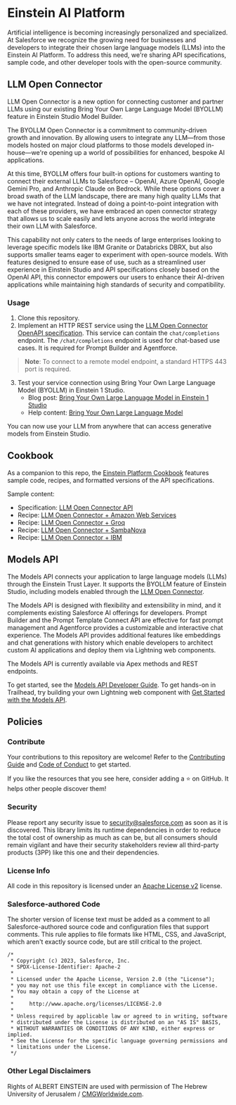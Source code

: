 # Einstein AI Platform

Artificial intelligence is becoming increasingly personalized and specialized. At Salesforce we recognize the growing need for businesses and developers to integrate their chosen large language models (LLMs) into the Einstein AI Platform. To address this need, we're sharing API specifications, sample code, and other developer tools with the open-source community.

## LLM Open Connector

LLM Open Connector is a new option for connecting customer and partner LLMs using our existing Bring Your Own Large Language Model (BYOLLM) feature in Einstein Studio Model Builder. 

The BYOLLM Open Connector is a commitment to community-driven growth and innovation. By allowing users to integrate any LLM—from those models hosted on major cloud platforms to those models developed in-house—we're opening up a world of possibilities for enhanced, bespoke AI applications. 

At this time, BYOLLM offers four built-in options for customers wanting to connect their external LLMs to Salesforce – OpenAI, Azure OpenAI, Google Gemini Pro, and Anthropic Claude on Bedrock. While these options cover a broad swath of the LLM landscape, there are many high quality LLMs that we have not integrated. Instead of doing a point-to-point integration with each of these providers, we have embraced an open connector strategy that allows us to scale easily and lets anyone across the world integrate their own LLM with Salesforce.

This capability not only caters to the needs of large enterprises looking to leverage specific models like IBM Granite or Databricks DBRX, but also supports smaller teams eager to experiment with open-source models. With features designed to ensure ease of use, such as a streamlined user experience in Einstein Studio and API specifications closely based on the OpenAI API, this connector empowers our users to enhance their AI-driven applications while maintaining high standards of security and compatibility.

### Usage

1. Clone this repository.
2. Implement an HTTP REST service using the [LLM Open Connector OpenAPI specification](api-specs/llm-open-connector/llm-open-connector.yml). This service can contain the `chat/completions` endpoint. The `/chat/completions` endpoint is used for chat-based use cases. It is required for Prompt Builder and Agentforce.
> **Note**: To connect to a remote model endpoint, a standard HTTPS 443 port is required.
3. Test your service connection using Bring Your Own Large Language Model (BYOLLM) in Einstein 1 Studio.
   - Blog post: [Bring Your Own Large Language Model in Einstein 1 Studio](https://developer.salesforce.com/blogs/2024/03/bring-your-own-large-language-model-in-einstein-1-studio)
   - Help content: [Bring Your Own Large Language Model](https://help.salesforce.com/s/articleView?id=sf.c360_a_ai_foundation_models.htm)


You can now use your LLM from anywhere that can access generative models from Einstein Studio.

## Cookbook

As a companion to this repo, the [Einstein Platform Cookbook](https://opensource.salesforce.com/einstein-platform/) features sample code, recipes, and formatted versions of the API specifications.

Sample content:

- Specification: [LLM Open Connector API](https://opensource.salesforce.com/einstein-platform/docs/apis/llm-open-connector)
- Recipe: [LLM Open Connector + Amazon Web Services](https://opensource.salesforce.com/einstein-platform/aws)
- Recipe: [LLM Open Connector + Groq](https://opensource.salesforce.com/einstein-platform/groq)
- Recipe: [LLM Open Connector + SambaNova](https://opensource.salesforce.com/einstein-platform/sambanova)
- Recipe: [LLM Open Connector + IBM](https://opensource.salesforce.com/einstein-platform/ibm)

## Models API

The Models API connects your application to large language models (LLMs) through the Einstein Trust Layer. It supports the BYOLLM feature of Einstein Studio, including models enabled through the [LLM Open Connector](#llm-open-connector).

The Models API is designed with flexibility and extensibility in mind, and it complements existing Salesforce AI offerings for developers. Prompt Builder and the Prompt Template Connect API are effective for fast prompt management and Agentforce provides a customizable and interactive chat experience. The Models API provides additional features like embeddings and chat generations with history which enable developers to architect custom AI applications and deploy them via Lightning web components.

The Models API is currently available via Apex methods and REST endpoints. 

To get started, see the [Models API Developer Guide](https://developer.salesforce.com/docs/einstein/genai/guide/models-api.html). To get hands-on in Trailhead, try building your own Lightning web component with [Get Started with the Models API](https://trailhead.salesforce.com/content/learn/modules/get-started-with-einstein-models-api).

## Policies

### Contribute

Your contributions to this repository are welcome! Refer to the [Contributing Guide](CONTRIBUTING.md) and [Code of Conduct](CODE_OF_CONDUCT.md) to get started.

If you like the resources that you see here, consider adding a ⭐ on GitHub. It helps other people discover them!

### Security

Please report any security issue to [security@salesforce.com](mailto:security@salesforce.com)
as soon as it is discovered. This library limits its runtime dependencies in
order to reduce the total cost of ownership as much as can be, but all consumers
should remain vigilant and have their security stakeholders review all third-party
products (3PP) like this one and their dependencies.

### License Info

All code in this repository is licensed under an [Apache License v2](LICENSE) license.

### Salesforce-authored Code

The shorter version of license text must be added as a comment to all Salesforce-authored source code and configuration files that support comments. This rule applies to file formats like HTML, CSS, and JavaScript, which aren't exactly source code, but are still critical to the project.

```
/*
 * Copyright (c) 2023, Salesforce, Inc.
 * SPDX-License-Identifier: Apache-2
 *
 * Licensed under the Apache License, Version 2.0 (the "License");
 * you may not use this file except in compliance with the License.
 * You may obtain a copy of the License at
 *
 *     http://www.apache.org/licenses/LICENSE-2.0
 *
 * Unless required by applicable law or agreed to in writing, software
 * distributed under the License is distributed on an "AS IS" BASIS,
 * WITHOUT WARRANTIES OR CONDITIONS OF ANY KIND, either express or implied.
 * See the License for the specific language governing permissions and
 * limitations under the License.
 */
```

### Other Legal Disclaimers

Rights of ALBERT EINSTEIN are used with permission of The Hebrew University of Jerusalem / [CMGWorldwide.com](http://cmgworldwide.com/).
